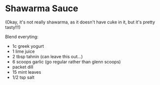 # Shawarma Sauce

(Okay, it's not really shawarma, as it doesn't have cuke in it, but it's pretty tasty!!!)

Blend everyting:

* 1c greek yogurt
* 1 lime juice
* 2 tbsp tahnin (can leave this out...)
* 6 scoops garlic (go regular rather than glenn scoops)
* packet dill
* 15 mint leaves
* 1/2 tsp salt

  
